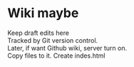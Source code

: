# Wiki maybe  
Keep draft edits here  
Tracked by Git version control.  
Later, if want Github wiki, server turn on.  
Copy files to it. 
Create indes.html
